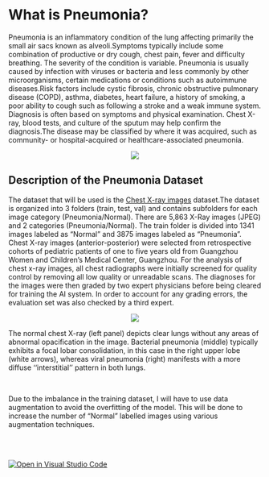 <h1><b>What is Pneumonia? </b></h1>

Pneumonia is an inflammatory condition of the lung affecting primarily the small air sacs known as alveoli.Symptoms typically include some combination of productive or dry cough, chest pain, fever and difficulty breathing. The severity of the condition is variable. Pneumonia is usually caused by infection with viruses or bacteria and less commonly by other microorganisms, certain medications or conditions such as autoimmune diseases.Risk factors include cystic fibrosis, chronic obstructive pulmonary disease (COPD), asthma, diabetes, heart failure, a history of smoking, a poor ability to cough such as following a stroke and a weak immune system. Diagnosis is often based on symptoms and physical examination. Chest X-ray, blood tests, and culture of the sputum may help confirm the diagnosis.The disease may be classified by where it was acquired, such as community- or hospital-acquired or healthcare-associated pneumonia.

<p align="center">
  <img src= "https://github.com/AIBabyTeaching/deep-learning-project-HazemAbdelghafar/assets/114096531/1f705d68-618f-4be7-a057-5dd5f571c355">
</p>

<h2>Description of the Pneumonia Dataset</h2>

The dataset that will be used is the <a href="https://www.kaggle.com/datasets/paultimothymooney/chest-xray-pneumonia/">Chest X-ray images</a> dataset.The dataset is organized into 3 folders (train, test, val) and contains subfolders for each image category (Pneumonia/Normal). There are 5,863 X-Ray images (JPEG) and 2 categories (Pneumonia/Normal). The train folder is divided into 1341 images labeled as “Normal” and 3875 images labeled as “Pneumonia”. Chest X-ray images (anterior-posterior) were selected from retrospective cohorts of pediatric patients of one to five years old from Guangzhou Women and Children’s Medical Center, Guangzhou. For the analysis of chest x-ray images, all chest radiographs were initially screened for quality control by removing all low quality or unreadable scans. The diagnoses for the images were then graded by two expert physicians before being cleared for training the AI system. In order to account for any grading errors, the evaluation set was also checked by a third expert.

<p align="center">
  <img src= "https://github.com/AIBabyTeaching/deep-learning-project-HazemAbdelghafar/assets/114096531/f1cc483e-6b52-425e-8d66-df09b516b139">
</p>

The normal chest X-ray (left panel) depicts clear lungs without any areas of abnormal opacification in the image. Bacterial pneumonia (middle) typically exhibits a focal lobar consolidation, in this case in the right upper lobe (white arrows), whereas viral pneumonia (right) manifests with a more diffuse ‘‘interstitial’’ pattern in both lungs.

<br>

Due to the imbalance in the training dataset, I will have to use data augmentation to avoid the overfitting of the model. This will be done to increase the number of “Normal” labelled images using various augmentation techniques.

<br><br>



[![Open in Visual Studio Code](https://classroom.github.com/assets/open-in-vscode-718a45dd9cf7e7f842a935f5ebbe5719a5e09af4491e668f4dbf3b35d5cca122.svg)](https://classroom.github.com/online_ide?assignment_repo_id=12711583&assignment_repo_type=AssignmentRepo)
